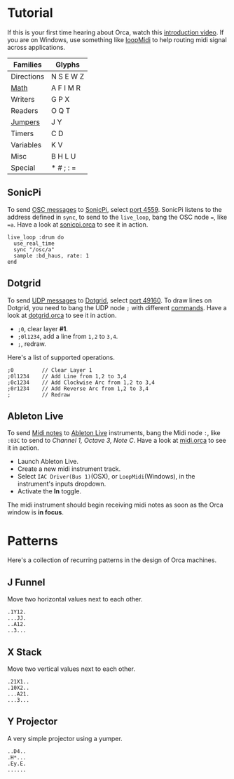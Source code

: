 # Tutorial

If this is your first time hearing about Orca, watch this [introduction video](https://www.youtube.com/watch?v=RaI_TuISSJE). If you are on Windows, use something like [loopMidi](http://www.tobias-erichsen.de/software/loopmidi.html) to help routing midi signal across applications.

| Families                                               | Glyphs     
| ----------                                             | ----------- 
| Directions                                             | N S E W Z
| [Math](https://www.youtube.com/watch?v=CR1TMGYhCoE)    | A F I M R
| Writers                                                | G P X 
| Readers                                                | O Q T
| [Jumpers](https://www.youtube.com/watch?v=CR1TMGYhCoE) | J Y
| Timers                                                 | C D
| Variables                                              | K V
| Misc                                                   | B H L U
| Special                                                | * # ; : =

## SonicPi

To send [OSC messages](https://github.com/hundredrabbits/Orca#osc) to [SonicPi](http://sonic-pi.net), select [port 4559](https://github.com/hundredrabbits/Orca#osc). SonicPi listens to the address defined in `sync`, to send to the `live_loop`, bang the OSC node `=`, like `=a`. Have a look at [sonicpi.orca](https://github.com/hundredrabbits/Orca/blob/master/examples/projects/sonicpi.orca) to see it in action.

```
live_loop :drum do
  use_real_time
  sync "/osc/a"
  sample :bd_haus, rate: 1
end
```

## Dotgrid

To send [UDP messages](https://github.com/hundredrabbits/Orca#udp) to [Dotgrid](http://github.com/hundredrabbits/Dotgrid), select [port 49160](https://github.com/hundredrabbits/Orca#udp). To draw lines on Dotgrid, you need to bang the UDP node `;` with different [commands](https://github.com/hundredrabbits/Dotgrid/blob/master/desktop/sources/scripts/listener.js). Have a look at [dotgrid.orca](https://github.com/hundredrabbits/Orca/blob/master/examples/projects/dotgrid.orca) to see it in action.

- `;0`, clear layer **#1**.
- `;0l1234`, add a line from `1,2` to `3,4`.
- `;`, redraw.

Here's a list of supported operations.

```
;0         // Clear Layer 1
;0l1234    // Add Line from 1,2 to 3,4
;0c1234    // Add Clockwise Arc from 1,2 to 3,4
;0r1234    // Add Reverse Arc from 1,2 to 3,4
;          // Redraw
```

## Ableton Live

To send [Midi notes](https://github.com/hundredrabbits/Orca#midi) to [Ableton Live](https://www.ableton.com/en/) instruments, bang the Midi node `:`, like `:03C` to send to _Channel 1, Octave 3, Note C_. Have a look at [midi.orca](https://github.com/hundredrabbits/Orca/blob/master/examples/_midi.orca) to see it in action.

- Launch Ableton Live.
- Create a new midi instrument track.
- Select `IAC Driver(Bus 1)`(OSX), or `LoopMidi`(Windows), in the instrument's inputs dropdown. 
- Activate the **In** toggle. 

The midi instrument should begin receiving midi notes as soon as the Orca window is **in focus**.

# Patterns

Here's a collection of recurring patterns in the design of Orca machines.

## J Funnel

Move two horizontal values next to each other.

```
.1Y12.
...JJ.
..A12.
..3...
```

## X Stack

Move two vertical values next to each other.

```
.21X1..
.10X2..
...A21.
...3...
```

## Y Projector

A very simple projector using a yumper.

```
..D4..
.H*...
.Ey.E.
......
```
